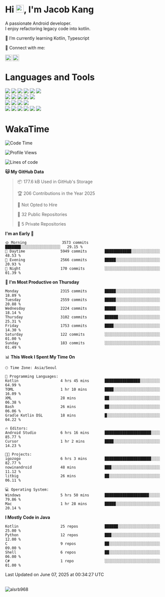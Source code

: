 # Hi <img src="https://media.giphy.com/media/hvRJCLFzcasrR4ia7z/giphy.gif" width="25px">, I'm Jacob Kang
A passionate Android developer.
</br>
I enjoy refactoring legacy code into kotlin.

🌱 I’m currently learning Kotlin, Typescript

🤝 Connect with me:

<a href="https://www.linkedin.com/in/minkyu-kang-b7477b1b2/"><img align="left" src="https://raw.githubusercontent.com/yushi1007/yushi1007/main/images/linkedin.svg" alt="Minkyu Kang | LinkedIn" width="21px"/></a>
<a href="https://www.instagram.com/_jacob_kang/"><img align="left" src="https://raw.githubusercontent.com/yushi1007/yushi1007/main/images/instagram.svg" alt="Jacob Kang | Instagram" width="21px"/></a>

</br>

# Languages and Tools

<div align="left">
<img src="https://img.shields.io/badge/java-007396?logo=java&logoColor=white"/>
<img src="https://img.shields.io/badge/kotlin-7F52FF?logo=kotlin&logoColor=white"/>
<img src="https://img.shields.io/badge/python-3776AB?logo=python&logoColor=white"/>
<img src="https://img.shields.io/badge/bash shell-4EAA25?logo=gnubash&logoColor=white"/>
<img src="https://img.shields.io/badge/c-A8B9CC?logo=c&logoColor=white"/>
<img src="https://img.shields.io/badge/c++-00599C?logo=c%2b%2b&logoColor=white"/>
</div>
<div align="left">
<img src="https://img.shields.io/badge/git-F05032?logo=git&logoColor=white"/>
<img src="https://img.shields.io/badge/github-181717?logo=github&logoColor=white"/>
<img src="https://img.shields.io/badge/mysql-4479A1?logo=mysql&logoColor=white"/>
<img src="https://img.shields.io/badge/sqlite-003B57?logo=sqlite&logoColor=white"/>
<img src="https://img.shields.io/badge/amazon AWS-232F3E?logo=amazonaws&logoColor=white"/>
</div>
<div align="left">
<img src="https://img.shields.io/badge/android-3DDC84?logo=android&logoColor=white"/>
<img src="https://img.shields.io/badge/linux-FCC624?logo=linux&logoColor=white"/>
<img src="https://img.shields.io/badge/flask-000000?logo=flask&logoColor=white"/>
<img src="https://img.shields.io/badge/arduino-00979D?logo=arduino&logoColor=white"/>
</div>
<div align="left">
<img src="https://img.shields.io/badge/slack-4A154B?logo=slack&logoColor=white"/>
<img src="https://img.shields.io/badge/notion-000000?logo=notion&logoColor=white"/>
<img src="https://img.shields.io/badge/jira-0052CC?logo=jira&logoColor=white"/>
<img src="https://img.shields.io/badge/postman-FF6C37?logo=postman&logoColor=white"/>
<img src="https://img.shields.io/badge/intellij-000000?logo=intellijidea&logoColor=white"/>
<img src="https://img.shields.io/badge/pycharm-000000?logo=pycharm&logoColor=white"/>
</div>

# WakaTime

<!--START_SECTION:waka-->
![Code Time](http://img.shields.io/badge/Code%20Time-4%2C880%20hrs%2025%20mins-blue)

![Profile Views](http://img.shields.io/badge/Profile%20Views-0-blue)

![Lines of code](https://img.shields.io/badge/From%20Hello%20World%20I%27ve%20Written-5.2%20million%20lines%20of%20code-blue)

**🐱 My GitHub Data** 

> 📦 177.6 kB Used in GitHub's Storage 
 > 
> 🏆 206 Contributions in the Year 2025
 > 
> 🚫 Not Opted to Hire
 > 
> 📜 32 Public Repositories 
 > 
> 🔑 5 Private Repositories 
 > 
**I'm an Early 🐤** 

```text
🌞 Morning                3573 commits        ███████░░░░░░░░░░░░░░░░░░   29.15 % 
🌆 Daytime                5949 commits        ████████████░░░░░░░░░░░░░   48.53 % 
🌃 Evening                2566 commits        █████░░░░░░░░░░░░░░░░░░░░   20.93 % 
🌙 Night                  170 commits         ░░░░░░░░░░░░░░░░░░░░░░░░░   01.39 % 
```
📅 **I'm Most Productive on Thursday** 

```text
Monday                   2315 commits        █████░░░░░░░░░░░░░░░░░░░░   18.89 % 
Tuesday                  2559 commits        █████░░░░░░░░░░░░░░░░░░░░   20.88 % 
Wednesday                2224 commits        █████░░░░░░░░░░░░░░░░░░░░   18.14 % 
Thursday                 3102 commits        ██████░░░░░░░░░░░░░░░░░░░   25.31 % 
Friday                   1753 commits        ████░░░░░░░░░░░░░░░░░░░░░   14.30 % 
Saturday                 122 commits         ░░░░░░░░░░░░░░░░░░░░░░░░░   01.00 % 
Sunday                   183 commits         ░░░░░░░░░░░░░░░░░░░░░░░░░   01.49 % 
```


📊 **This Week I Spent My Time On** 

```text
🕑︎ Time Zone: Asia/Seoul

💬 Programming Languages: 
Kotlin                   4 hrs 45 mins       ████████████████░░░░░░░░░   64.99 % 
TOML                     1 hr 10 mins        ████░░░░░░░░░░░░░░░░░░░░░   16.09 % 
XML                      28 mins             ██░░░░░░░░░░░░░░░░░░░░░░░   06.38 % 
Bash                     26 mins             ██░░░░░░░░░░░░░░░░░░░░░░░   06.06 % 
Gradle Kotlin DSL        18 mins             █░░░░░░░░░░░░░░░░░░░░░░░░   04.22 % 

🔥 Editors: 
Android Studio           6 hrs 16 mins       █████████████████████░░░░   85.77 % 
Cursor                   1 hr 2 mins         ████░░░░░░░░░░░░░░░░░░░░░   14.23 % 

🐱‍💻 Projects: 
igozogo                  6 hrs 3 mins        █████████████████████░░░░   82.77 % 
nowinandroid             48 mins             ███░░░░░░░░░░░░░░░░░░░░░░   11.12 % 
litbig                   26 mins             ██░░░░░░░░░░░░░░░░░░░░░░░   06.11 % 

💻 Operating System: 
Windows                  5 hrs 50 mins       ████████████████████░░░░░   79.86 % 
Mac                      1 hr 28 mins        █████░░░░░░░░░░░░░░░░░░░░   20.14 % 
```

**I Mostly Code in Java** 

```text
Kotlin                   25 repos            ██████░░░░░░░░░░░░░░░░░░░   25.00 % 
Python                   12 repos            ███░░░░░░░░░░░░░░░░░░░░░░   12.00 % 
C                        9 repos             ██░░░░░░░░░░░░░░░░░░░░░░░   09.00 % 
Shell                    6 repos             ██░░░░░░░░░░░░░░░░░░░░░░░   06.00 % 
C#                       1 repo              ░░░░░░░░░░░░░░░░░░░░░░░░░   01.00 % 
```




 Last Updated on June 07, 2025 at 00:34:27 UTC
<!--END_SECTION:waka-->

</br>

<div align="left">
<img align="left" src="https://github-readme-stats.vercel.app/api/top-langs?username=alsrb968&show_icons=true&locale=en&layout=compact&theme=dark" alt="alsrb968" />
</div>

